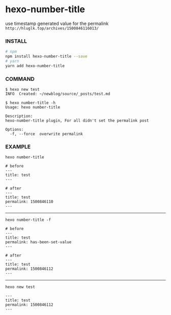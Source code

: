 # hexo-number-title
use timestamp generated value for the permalink `http://hluglk.top/archives/1500846116013/`

### INSTALL
```bash
# npm
npm install hexo-number-title --save
# yarn 
yarn add hexo-number-title
```

### COMMAND
```
$ hexo new test    
INFO  Created: ~/newblog/source/_posts/test.md

$ hexo number-title -h
Usage: hexo number-title 

Description:
hexo-number-title plugin, For all didn't set the permalink post

Options:
  -f, --force  overwrite permalink
```

### EXAMPLE

`hexo number-title`
```
# before
---
title: test
---

# after
---
title: test
permalink: 1500846110
---
```

-----------------------

`hexo number-title -f`
```
# before
---
title: test
permalink: has-been-set-value
---

# after
---
title: test
permalink: 1500846112
---
```
---------------
`hexo new test`
```
---
title: test
permalink: 1500846112
---
```
